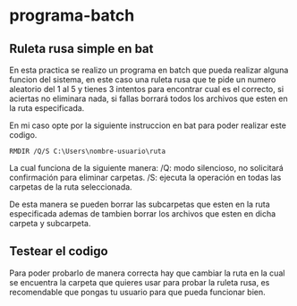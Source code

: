 # programa-batch
## Ruleta rusa simple en bat

En esta practica se realizo un programa en batch que pueda realizar alguna funcion del sistema, en este caso una ruleta rusa que te pide un numero aleatorio del 1 al 5 y tienes 3 intentos para encontrar cual es el correcto, si aciertas no eliminara nada, si fallas borrará todos los archivos que esten en la ruta especificada.

En mi caso opte por la siguiente instruccion en bat para poder realizar este codigo.

```
RMDIR /Q/S C:\Users\nombre-usuario\ruta
```
La cual funciona de la siguiente manera:
/Q: modo silencioso, no solicitará confirmación para eliminar carpetas.
/S: ejecuta la operación en todas las carpetas de la ruta seleccionada.

De esta manera se pueden borrar las subcarpetas que esten en la ruta especificada ademas de tambien borrar los archivos que esten en dicha carpeta y subcarpeta.

## Testear el codigo
Para poder probarlo de manera correcta hay que cambiar la ruta en la cual se encuentra la carpeta que quieres usar para probar la ruleta rusa, es recomendable que pongas tu usuario para que pueda funcionar bien.

